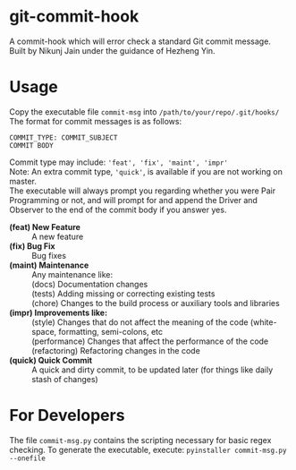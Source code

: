 # git-commit-hook
A commit-hook which will error check a standard Git commit message.  
Built by Nikunj Jain under the guidance of Hezheng Yin.

# Usage
Copy the executable file `commit-msg` into `/path/to/your/repo/.git/hooks/`  
The format for commit messages is as follows:  
```
COMMIT_TYPE: COMMIT_SUBJECT  
COMMIT BODY  
```
Commit type may include: `'feat', 'fix', 'maint', 'impr'`  
Note: An extra commit type, `'quick'`, is available if you are not working on master.  
The executable will always prompt you regarding whether you were Pair Programming or
not, and will prompt for and append the Driver and Observer to the end of the
commit body if you answer yes.  
<dl>
  <dt><strong>(feat) New Feature</strong></dt>
    <dd>A new feature </dd>
  <dt><strong>(fix) Bug Fix</strong></dt>
    <dd>Bug fixes</dd>
  <dt><strong>(maint) Maintenance</strong></dt>
    <dd>Any maintenance like: <br> 
        (docs) Documentation changes <br>
        (tests) Adding missing or correcting existing tests <br>
        (chore) Changes to the build process or auxiliary tools and libraries </dd>
  <dt><strong>(impr) Improvements like: </strong></dt>
    <dd>(style) Changes that do not affect the meaning of the code (white-space, formatting, semi-colons, etc <br>
        (performance) Changes that affect the performance of the code <br>
        (refactoring) Refactoring changes in the code </dd>
  <dt><strong>(quick) Quick Commit </strong></dt>
    <dd> A quick and dirty commit, to be updated later (for things like daily stash of changes) </dd>
</dl>

# For Developers
The file `commit-msg.py` contains the scripting necessary for basic regex checking.
To generate the executable, execute: `pyinstaller commit-msg.py --onefile`
